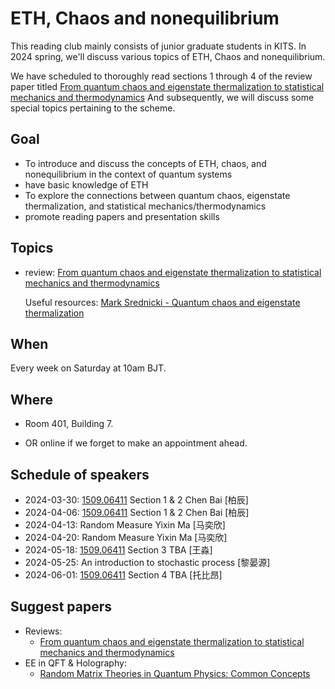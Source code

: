 # ETH, Chaos and nonequilibrium 

This reading club mainly consists of junior graduate students in KITS. In 2024 spring, we'll discuss various topics of ETH, Chaos and nonequilibrium.

We have scheduled to thoroughly read sections 1 through 4 of the review paper titled [From quantum chaos and eigenstate thermalization to statistical mechanics
 and thermodynamics](https://arxiv.org/abs/1509.06411)  And subsequently, we will discuss some special topics pertaining to the scheme.



## Goal

- To introduce and discuss the concepts of ETH, chaos, and nonequilibrium in the context of quantum systems
- have basic knowledge of ETH
- To explore the connections between quantum chaos, eigenstate thermalization, and statistical mechanics/thermodynamics
- promote reading papers and presentation skills



## Topics

- review: [From quantum chaos and eigenstate thermalization to statistical mechanics
 and thermodynamics](https://arxiv.org/abs/1509.06411) 

  Useful resources: [Mark Srednicki - Quantum chaos and eigenstate thermalization](https://m.youtube.com/watch?v=C4GREsvpzA0&pp=ygUuZWlnZW5zdGF0ZSB0aGVybWFsaXphdGlvbiBoeXBvdGhlc2lzIHNyZWRuaWNraQ%3D%3D)




## When

Every week on Saturday at 10am BJT.




## Where

- Room 401, Building 7.

- OR online if we forget to make an appointment ahead.

  


## Schedule of speakers

- 2024-03-30: [1509.06411](https://arxiv.org/abs/1509.06411) Section 1 & 2 Chen Bai [柏辰]
- 2024-04-06: [1509.06411](https://arxiv.org/abs/1509.06411) Section 1 & 2 Chen Bai [柏辰]
- 2024-04-13: Random Measure Yixin Ma [马奕欣]
- 2024-04-20: Random Measure Yixin Ma [马奕欣]
- 2024-05-18: [1509.06411](https://arxiv.org/abs/1509.06411) Section 3 TBA [王淼]
- 2024-05-25: An introduction to stochastic process [黎晏源]
- 2024-06-01: [1509.06411](https://arxiv.org/abs/1509.06411) Section 4 TBA [托比昂]


## Suggest papers

- Reviews:
  - [From quantum chaos and eigenstate thermalization to statistical mechanics
 and thermodynamics](https://arxiv.org/abs/1509.06411) 
- EE in QFT & Holography:
  - [Random Matrix Theories in Quantum Physics: Common Concepts](https://arxiv.org/abs/9707301) 
